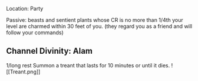 Location: Party

Passive: beasts and sentient plants whose CR is no more than 1/4th your level are charmed within 30 feet of you. (they regard you as a friend and will follow your commands)

## Channel Divinity: Alam
1/long rest
Summon a treant that lasts for 10 minutes or until it dies.
![[Treant.png]]